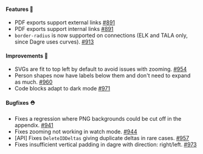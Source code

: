 #### Features 🚀

- PDF exports support external links [#891](https://github.com/terrastruct/d2/issues/891)
- PDF exports support internal links [#891](https://github.com/terrastruct/d2/issues/966)
- `border-radius` is now supported on connections (ELK and TALA only, since Dagre uses curves). [#913](https://github.com/terrastruct/d2/pull/913)

#### Improvements 🧹

- SVGs are fit to top left by default to avoid issues with zooming. [#954](https://github.com/terrastruct/d2/pull/954)
- Person shapes now have labels below them and don't need to expand as much. [#960](https://github.com/terrastruct/d2/pull/960)
- Code blocks adapt to dark mode [#971](https://github.com/terrastruct/d2/pull/971)

#### Bugfixes ⛑️

- Fixes a regression where PNG backgrounds could be cut off in the appendix. [#941](https://github.com/terrastruct/d2/pull/941)
- Fixes zooming not working in watch mode. [#944](https://github.com/terrastruct/d2/pull/944)
- [API] Fixes `DeleteIDDeltas` giving duplicate deltas in rare cases. [#957](https://github.com/terrastruct/d2/pull/957)
- Fixes insufficient vertical padding in dagre with direction: right/left. [#973](https://github.com/terrastruct/d2/pull/973)
